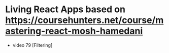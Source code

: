 # Living React Apps based on https://coursehunters.net/course/mastering-react-mosh-hamedani

- video 79 [Filtering]
